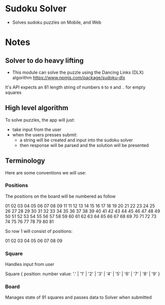 # Sudoku Solver

* Solves sudoku puzzles on Mobile, and Web

# Notes

## Solver to do heavy lifting

* This module can solve the puzzle using the Dancing Links (DLX) algorithm
https://www.npmjs.com/package/sudoku-dlx

It's API expects an 81 length string of numbers `0` to `9` and `.` for empty squares

## High level algorithm

To solve puzzles, the app will just:
* take input from the user
* when the users presses submit:
  * a string will be created and input into the sudoku solver
  * then response will be parsed and the solution will be presented

## Terminology

Here are some conventions we will use:

### Positions

The positions on the board will be numbered as follow

01 02 03 04 05 06 07 08 09
11 11 12 13 14 15 16 17 18
19 20 21 22 23 24 25 26 27
28 29 30 31 32 33 34 35 36
37 38 39 40 41 42 43 44 45
46 47 48 49 50 51 52 53 54
55 56 57 58 59 60 61 62 63
64 65 66 67 68 69 70 71 72
73 74 75 76 77 78 79 80 81

So row 1 will consist of positions:

01 02 03 04 05 06 07 08 09

### Square

Handles input from user

Square {
  position: number
  value: '.' | '1' | '2' | '3' | '4' | '5' | '6' | '7' | '8' | '9'
}

### Board

Manages state of 91 squares and passes data to Solver when submitted

